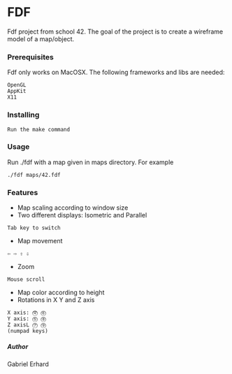# FDF
Fdf project from school 42. The goal of the project is to create a wireframe model
of a map/object.

### Prerequisites

Fdf only works on MacOSX.
The following frameworks and libs are needed:
```
OpenGL
AppKit
X11
```

### Installing
```
Run the make command
```

### Usage

Run ./fdf with a map given in maps directory. For example
```
./fdf maps/42.fdf
```

### Features

* Map scaling according to window size
* Two different displays: Isometric and Parallel
```
Tab key to switch
```
* Map movement
```
⇦ ⇨ ⇧ ⇩
```
* Zoom
```
Mouse scroll
```
* Map color according to height
* Rotations in X Y and Z axis
```
X axis: ⓸ ⓺
Y axis: ⓹ ⓼
Z axisL ⓻ ⓽
(numpad keys)
```
##### Author
Gabriel Erhard
